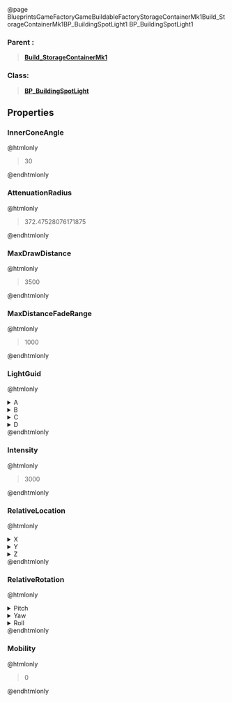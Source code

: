 @page BlueprintsGameFactoryGameBuildableFactoryStorageContainerMk1Build_StorageContainerMk1BP_BuildingSpotLight1 BP_BuildingSpotLight1
### Parent :
<b><a href="_blueprints_game_factory_game_buildable_factory_storage_container_mk1_build__storage_container_mk1.html"><blockquote>Build_StorageContainerMk1</blockquote></a></b>
### Class:
<b><a href="_blueprints_game_factory_game_buildable-shared_shared_parts_b_p__building_spot_light.html"><blockquote>BP_BuildingSpotLight</blockquote></a></b>
## Properties
### InnerConeAngle
@htmlonly
<blockquote>30</blockquote>
@endhtmlonly

### AttenuationRadius
@htmlonly
<blockquote>372.47528076171875</blockquote>
@endhtmlonly

### MaxDrawDistance
@htmlonly
<blockquote>3500</blockquote>
@endhtmlonly

### MaxDistanceFadeRange
@htmlonly
<blockquote>1000</blockquote>
@endhtmlonly

### LightGuid
@htmlonly
<details>
 <summary>A</summary>
<blockquote>1985694973</blockquote>
</details>
<details>
 <summary>B</summary>
<blockquote>1222546220</blockquote>
</details>
<details>
 <summary>C</summary>
<blockquote>-1652524108</blockquote>
</details>
<details>
 <summary>D</summary>
<blockquote>1519286497</blockquote>
</details>
@endhtmlonly

### Intensity
@htmlonly
<blockquote>3000</blockquote>
@endhtmlonly

### RelativeLocation
@htmlonly
<details>
 <summary>X</summary>
<blockquote>0.0037115237209945917</blockquote>
</details>
<details>
 <summary>Y</summary>
<blockquote>440.3390808105469</blockquote>
</details>
<details>
 <summary>Z</summary>
<blockquote>358.3223571777344</blockquote>
</details>
@endhtmlonly

### RelativeRotation
@htmlonly
<details>
 <summary>Pitch</summary>
<blockquote>-49.999412536621094</blockquote>
</details>
<details>
 <summary>Yaw</summary>
<blockquote>89.9992904663086</blockquote>
</details>
<details>
 <summary>Roll</summary>
<blockquote>-179.99990844726562</blockquote>
</details>
@endhtmlonly

### Mobility
@htmlonly
<blockquote>0</blockquote>
@endhtmlonly

